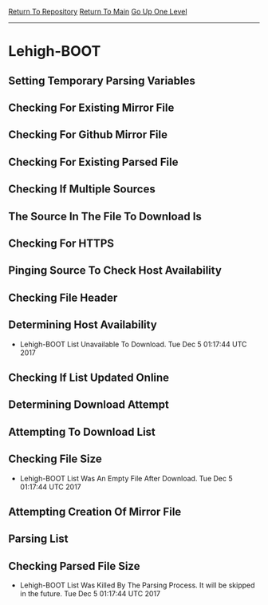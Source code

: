 [Return To Repository](https://github.com/deathbybandaid/piholeparser/)
[Return To Main](https://github.com/deathbybandaid/piholeparser/blob/master/RecentRunLogs/Mainlog.md)
[Go Up One Level](https://github.com/deathbybandaid/piholeparser/blob/master/RecentRunLogs/TopLevelScripts/30-Processing-Blacklists.md)
____________________________________
# Lehigh-BOOT
## Setting Temporary Parsing Variables
## Checking For Existing Mirror File
## Checking For Github Mirror File
## Checking For Existing Parsed File
## Checking If Multiple Sources
## The Source In The File To Download Is
## Checking For HTTPS
## Pinging Source To Check Host Availability
## Checking File Header
## Determining Host Availability
* Lehigh-BOOT List Unavailable To Download. Tue Dec 5 01:17:44 UTC 2017
## Checking If List Updated Online
## Determining Download Attempt
## Attempting To Download List
## Checking File Size
* Lehigh-BOOT List Was An Empty File After Download. Tue Dec 5 01:17:44 UTC 2017
## Attempting Creation Of Mirror File
## Parsing List
## Checking Parsed File Size
* Lehigh-BOOT List Was Killed By The Parsing Process. It will be skipped in the future. Tue Dec 5 01:17:44 UTC 2017
